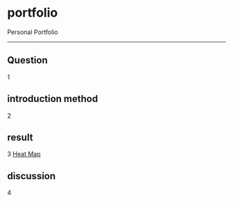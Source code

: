 # portfolio
Personal Portfolio
<hr>


## Question
1
## introduction method
2
## result
3 [Heat Map](http://htmlpreview.github.io/?https://github.com/dfjoafjdi/portfolio/blob/main/map.html)
## discussion
4
